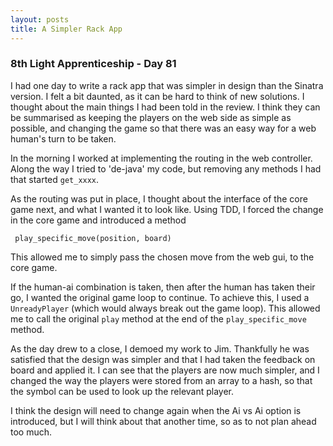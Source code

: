 ```yaml
---
layout: posts
title: A Simpler Rack App
---
```


### 8th Light Apprenticeship - Day 81


I had one day to write a rack app that was simpler in design than the Sinatra version. I felt a bit daunted, as it can be hard to think of new solutions. I thought about the main things I had been told in the review. I think they can be summarised as keeping the players on the web side as simple as possible, and changing the game so that there was an easy way for a web human's turn to be taken.

<!--break-->

In the morning I worked at implementing the routing in the web controller. Along the way I tried to 'de-java' my code, but removing any methods I had that started `get_xxxx`.

As the routing was put in place, I thought about the interface of the core game next, and what I wanted it to look like. Using TDD, I forced the change in the core game and introduced a method

     play_specific_move(position, board)

This allowed me to simply pass the chosen move from the web gui, to the core game.


If the human-ai combination is taken, then after the human has taken their go, I wanted the original game loop to continue. To achieve this, I used a `UnreadyPlayer` (which would always break out the game loop). This allowed me to call the original `play` method at the end of the `play_specific_move` method.

As the day drew to a close, I demoed my work to Jim. Thankfully he was satisfied that the design was simpler and that I had taken the feedback on board and applied it. I can see that the players are now much simpler, and I changed the way the players were stored from an array to a hash, so that the symbol can be used to look up the relevant player.

I think the design will need to change again when the Ai vs Ai option is introduced, but I will think about that another time, so as to not plan ahead too much.
